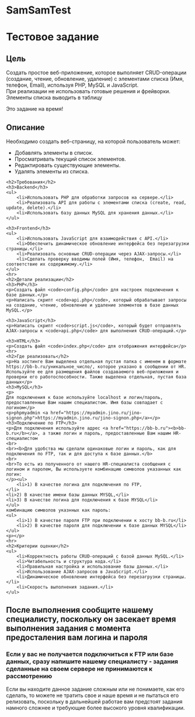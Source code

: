 # SamSamTest
<div>
    <h1>Тестовое задание</h1>
    <h2>Цель</h2>
    <p>Создать простое веб-приложение, которое выполняет CRUD-операции (создание, чтение, обновление, удаление) с элементами списка (Имя, телефон, Email), используя PHP, MySQL и JavaScript.<br>При реализации не использовать готовые решения и фрейворки. Элементы списка выводить в таблицу</p>
    <p>Это задание на время!</p>
    <h2>Описание</h2>
    <p>Необходимо создать веб-страницу, на которой пользователь может:</p>
    <ul>
        <li>Добавлять элементы в список.</li>
        <li>Просматривать текущий список элементов.</li>
        <li>Редактировать существующие элементы.</li>
        <li>Удалять элементы из списка.</li>
    </ul>

    <h2>Требования</h2>
    <h3>Backend</h3>
    <ul>
        <li>Использовать PHP для обработки запросов на сервере.</li>
        <li>Реализовать API для работы с элементами списка (create, read, update, delete).</li>
        <li>Использовать базу данных MySQL для хранения данных.</li>
    </ul>
    
    <h3>Frontend</h3>
    <ul>
        <li>Использовать JavaScript для взаимодействия с API.</li>
        <li>Обеспечить динамическое обновление интерфейса без перезагрузки страницы.</li>
        <li>Реализовать основные CRUD-операции через AJAX-запросы.</li>
        <li>Сделать проверку вводимы полей (Имя, телефон,  Email) на соответствие их содержимому.</li>
    </ul>
    <hr>
    <h2>Детали реализации</h2>
    <h3>PHP</h3>
    <p>Создать файл <code>config.php</code> для настроек подключения к базе данных.</p>
    <p>Написать скрипт <code>api.php</code>, который обрабатывает запросы на создание, чтение, обновление и удаление элементов в базе данных MySQL.</p>
 
    <h3>JavaScript</h3>
    <p>Написать скрипт <code>script.js</code>, который будет отправлять AJAX-запросы к <code>api.php</code> для выполнения CRUD-операций.</p>

    <h3>HTML</h3>
    <p>Создать файл <code>index.php</code> для отображения интерфейса</p>
    <hr>
    <h2>Где реализовать</h2>
    <p>На хостинге Вам выделена отдельная пустая папка с именем в формате https://bb-b.ru/уникальное_число/, которое указано в сообщении от HR. Используйте ее для размещения файлов создаваемого веб-приложения и проверки его работоспособности. Также выделена отдельная, пустая база данных</p>
    <h3>MySQL</h3>
    <p>
    Для подключения к базе используйте localhost и логин/пароль, предоставленные Вам нашим специалистом. Имя базы совпадает с логином</p>
    <p>phpmyadmin <a href="https://myadmin.jino.ru/jino-signon.php">https://myadmin.jino.ru/jino-signon.php</a></p>
    <h3>Подключение по FTP</h3>
    <p>Для подключения используйте адрес <a href="https://bb-b.ru"><b>bb-b.ru</b></a>, а также логин и пароль, предоставленные Вам нашим HR-специалистом
    <br>
    <br><b>Для удобства мы сделали одинаковые логин и пароль, как для подключения по FTP, так и для доступа к базе данных.</b>
    <br>
    <br>То есть из полученного от нашего HR-специалиста сообщения с логином и паролем, Вы используете комбинацию символов указанных как логин: 
    </p><ul>
        <li>1) В качестве логина для подключения по FTP, 
    </li>
    <li>2) В качестве имени базы данных MYSQL,</li>
    <li>3) В качестве логина для подключения к базе MYSQL</li>
    </ul>
    комбинацию символов указнных как пароль:
    <ul>
        <li>1) В качестве пароля FTP при подключении к хосту bb-b.ru</li>
        <li>2) В качестве пароля для подключении к базе данных MYSQL</li>
    </ul>
    <p></p>
    <hr>
    <h2>Критерии оценки</h2>
    <ul>
        <li>Корректность работы CRUD-операций с базой данных MySQL.</li>
        <li>Читабельность и структура кода.</li>
        <li>Правильная настройка и использование базы данных.</li>
        <li>Использование AJAX-запросов в JavaScript.</li>
        <li>Динамическое обновление интерфейса без перезагрузки страницы.</li>
        <li>Скорость выполнения задания.</li>
    </ul>
<h2>После выполнения сообщите нашему специалисту, поскольку он засекает время выполнения задания с момента предосталения вам логина и пароля</h2>
<h3>Если у вас не получается подключиться к FTP или базе данных, сразу напишите нашему специалисту - задания сделанные на своем сервере не принимаются к рассмотрению</h3>
<p>Если вы находите данное задание сложным или не понимаете, как его сделать, то можете не тратить свое и наше время и не пытаться его релизовать, поскольку в дальнейшей работае вам предстоят задания намного сложнее и требующие более высокого уровня квалификации.</p>
</div>
